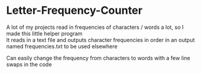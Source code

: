 # Letter-Frequency-Counter
A lot of my projects read in frequencies of characters / words a lot, so I made this little helper program  
It reads in a text file and outputs character frequencies in order in an output named frequencies.txt to be used elsewhere

Can easily change the frequency from characters to words with a few line swaps in the code
